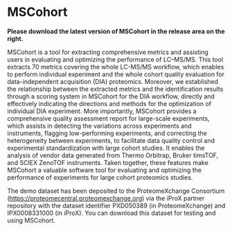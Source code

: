 # MSCohort
**Please download the latest version of MSCohort in the release area on the right.**

MSCohort is a tool for extracting comprehensive metrics and assisting users in evaluating and optimizing the performance of LC–MS/MS. This tool extracts 70 metrics covering the whole LC-MS/MS workflow, which enables to perform individual experiment and the whole cohort quality evaluation for data-independent acquisition (DIA) proteomics. Moreover, we established the relationship between the extracted metrics and the identification results through a scoring system in MSCohort for the DIA workflow, directly and effectively indicating the directions and methods for the optimization of individual DIA experiment. More importantly, MSCohort provides a comprehensive quality assessment report for large-scale experiments, which assists in detecting the variations across experiments and instruments, flagging low-performing experiments, and correcting the heterogeneity between experiments, to facilitate data quality control and experimental standardization with large cohort studies. It enables the analysis of vendor data generated from Thermo Orbitrap, Bruker timsTOF, and SCIEX ZenoTOF instruments. Taken together, these features make MSCohort a valuable software tool for evaluating and optimizing the performance of experiments for  large cohort proteomics studies.

The demo dataset has been deposited to the ProteomeXchange Consortium (https://proteomecentral.proteomexchange.org) via the iProX partner repository with the dataset identifier PXD050389 (in ProteomeXchange) and IPX0008331000 (in iProX). You can download this dataset for testing and using MSCohort.
